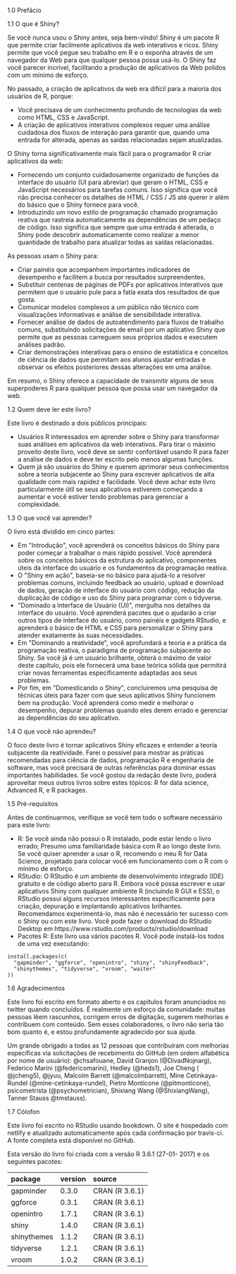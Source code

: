 1.0 Prefácio

1.1 O que é Shiny?

Se você nunca usou o Shiny antes, seja bem-vindo! Shiny é um pacote R que permite criar facilmente aplicativos da web interativos e ricos. Shiny permite que você pegue seu trabalho em R e o exponha através de um navegador da Web para que qualquer pessoa possa usá-lo. O Shiny faz você parecer incrível, facilitando a produção de aplicativos da Web polidos com um mínimo de esforço.

No passado, a criação de aplicativos da web era difícil para a maioria dos usuários de R, porque:

<ul>
    <li>Você precisava de um conhecimento profundo de tecnologias da web como HTML, CSS e JavaScript.</li>
    <li>A criação de aplicativos interativos complexos requer uma análise cuidadosa dos fluxos de interação para garantir que, quando uma entrada for alterada, apenas as saídas relacionadas sejam atualizadas.</li>
</ul>

O Shiny torna significativamente mais fácil para o programador R criar aplicativos da web:

<ul>
    <li>Fornecendo um conjunto cuidadosamente organizado de funções da interface do usuário (UI para abreviar) que geram o HTML, CSS e JavaScript necessários para tarefas comuns. Isso significa que você não precisa conhecer os detalhes de HTML / CSS / JS até querer ir além do básico que o Shiny fornece para você.</li>
    <li>Introduzindo um novo estilo de programação chamado programação reativa que rastreia automaticamente as dependências de um pedaço de código. Isso significa que sempre que uma entrada é alterada, o Shiny pode descobrir automaticamente como realizar a menor quantidade de trabalho para atualizar todas as saídas relacionadas.</li>
</ul>

As pessoas usam o Shiny para:

<ul>
    <li>Criar painéis que acompanhem importantes indicadores de desempenho e facilitem a busca por resultados surpreendentes.</li>
    <li>Substituir centenas de páginas de PDFs por aplicativos interativos que permitem que o usuário pule para a fatia exata dos resultados de que gosta.</li>
    <li>Comunicar modelos complexos a um público não técnico com visualizações informativas e análise de sensibilidade interativa.</li>
    <li>Fornecer análise de dados de autoatendimento para fluxos de trabalho comuns, substituindo solicitações de email por um aplicativo Shiny que permite que as pessoas carreguem seus próprios dados e executem análises padrão.</li>
    <li>Criar demonstrações interativas para o ensino de estatística e conceitos de ciência de dados que permitam aos alunos ajustar entradas e observar os efeitos posteriores dessas alterações em uma análise.</li>
</ul>

Em resumo, o Shiny oferece a capacidade de transmitir alguns de seus superpoderes R para qualquer pessoa que possa usar um navegador da web.

1.2 Quem deve ler este livro?

Este livro é destinado a dois públicos principais:

<ul>
    <li>Usuários R interessados em aprender sobre o Shiny para transformar suas análises em aplicativos da web interativos. Para tirar o máximo proveito deste livro, você deve se sentir confortável usando R para fazer a análise de dados e deve ter escrito pelo menos algumas funções.</li>
    <li>Quem já são usuários do Shiny e querem aprimorar seus conhecimentos sobre a teoria subjacente ao Shiny para escrever aplicativos de alta qualidade com mais rapidez e facilidade. Você deve achar este livro particularmente útil se seus aplicativos estiverem começando a aumentar e você estiver tendo problemas para gerenciar a complexidade.</li>
</ul>

1.3 O que você vai aprender?

O livro está dividido em cinco partes:

<ul>
    <li>Em "Introdução", você aprenderá os conceitos básicos do Shiny para poder começar a trabalhar o mais rápido possível. Você aprenderá sobre os conceitos básicos da estrutura do aplicativo, componentes úteis da interface do usuário e os fundamentos da programação reativa.</li>
    <li>O "Shiny em ação", baseia-se no básico para ajudá-lo a resolver problemas comuns, incluindo feedback ao usuário, upload e download de dados, geração de interface do usuário com código, redução da duplicação de código e uso do Shiny para programar com o tidyverse.</li>
    <li>"Dominado a Interface de Usuário (UI)", mergulha nos detalhes da interface do usuário. Você aprenderá pacotes que o ajudarão a criar outros tipos de interface do usuário, como painéis e gadgets RStudio, e aprenderá o básico de HTML e CSS para personalizar o Shiny para atender exatamente às suas necessidades.</li>
    <li>Em "Dominando a reatividade", você aprofundará a teoria e a prática da programação reativa, o paradigma de programação subjacente ao Shiny. Se você já é um usuário brilhante, obterá o máximo de valor deste capítulo, pois ele fornecerá uma base teórica sólida que permitirá criar novas ferramentas especificamente adaptadas aos seus problemas.</li>
    <li>Por fim, em "Domesticando o Shiny", concluiremos uma pesquisa de técnicas úteis para fazer com que seus aplicativos Shiny funcionem bem na produção. Você aprenderá como medir e melhorar o desempenho, depurar problemas quando eles derem errado e gerenciar as dependências do seu aplicativo.</li>
</ul>

1.4 O que você não aprendeu?

O foco deste livro é tornar aplicativos Shiny eficazes e entender a teoria subjacente da reatividade. Farei o possível para mostrar as práticas recomendadas para ciência de dados, programação R e engenharia de software, mas você precisará de outras referências para dominar essas importantes habilidades. Se você gostou da redação deste livro, poderá aproveitar meus outros livros sobre estes tópicos: R for data science, Advanced R, e R packages.

1.5 Pré-requisitos

Antes de continuarmos, verifique se você tem todo o software necessário para este livro:

<ul>
    <li>R: Se você ainda não possui o R instalado, pode estar lendo o livro errado; Presumo uma familiaridade básica com R ao longo deste livro. Se você quiser aprender a usar o R, recomendo o meu R for Data Science, projetado para colocar você em funcionamento com o R com o mínimo de esforço.</li>
    <li>RStudio: O RStudio é um ambiente de desenvolvimento integrado (IDE) gratuito e de código aberto para R. Embora você possa escrever e usar aplicativos Shiny com qualquer ambiente R (incluindo R GUI e ESS), o RStudio possui alguns recursos interessantes especificamente para criação, depuração e implantando aplicativos brilhantes. Recomendamos experimentá-lo, mas não é necessário ter sucesso com o Shiny ou com este livro. Você pode fazer o download do RStudio Desktop em https://www.rstudio.com/products/rstudio/download</li>
    <li>Pacotes R: Este livro usa vários pacotes R. Você pode instalá-los todos de uma vez executando:</li>
</ul>

```
install.packages(c(
  "gapminder", "ggforce", "openintro", "shiny", "shinyFeedback", 
  "shinythemes", "tidyverse", "vroom", "waiter" 
))
```

1.6 Agradecimentos

Este livro foi escrito em formato aberto e os capítulos foram anunciados no twitter quando concluídos. É realmente um esforço da comunidade: muitas pessoas lêem rascunhos, corrigem erros de digitação, sugerem melhorias e contribuem com conteúdo. Sem esses colaboradores, o livro não seria tão bom quanto é, e estou profundamente agradecido por sua ajuda.

Um grande obrigado a todas as 12 pessoas que contribuíram com melhorias específicas via solicitações de recebimento do GitHub (em ordem alfabética por nome de usuário): @chsafouane, David Granjon (@DivadNojnarg), Federico Marini (@federicomarini), Hedley (@heds1), Joe Cheng ( @jcheng5), @jyuu, Malcolm Barrett (@malcolmbarrett), Mine Cetinkaya-Rundel (@mine-cetinkaya-rundel), Pietro Monticone (@pitmonticone), psicometrista (@psychometrician), Shixiang Wang (@ShixiangWang), Tanner Stauss @tmstauss).

1.7 Cólofon

Este livro foi escrito no RStudio usando bookdown. O site é hospedado com netlify e atualizado automaticamente após cada confirmação por travis-ci. A fonte completa está disponível no GitHub.

Esta versão do livro foi criada com a versão R 3.6.1 (27-01- 2017) e os seguintes pacotes:

<table>
<thead>
<tr class="header">
<th align="left">package</th>
<th align="left">version</th>
<th align="left">source</th>
</tr>
</thead>
<tbody>
<tr class="odd">
<td align="left">gapminder</td>
<td align="left">0.3.0</td>
<td align="left">CRAN (R 3.6.1)</td>
</tr>
<tr class="even">
<td align="left">ggforce</td>
<td align="left">0.3.1</td>
<td align="left">CRAN (R 3.6.1)</td>
</tr>
<tr class="odd">
<td align="left">openintro</td>
<td align="left">1.7.1</td>
<td align="left">CRAN (R 3.6.1)</td>
</tr>
<tr class="even">
<td align="left">shiny</td>
<td align="left">1.4.0</td>
<td align="left">CRAN (R 3.6.1)</td>
</tr>
<tr class="odd">
<td align="left">shinythemes</td>
<td align="left">1.1.2</td>
<td align="left">CRAN (R 3.6.1)</td>
</tr>
<tr class="even">
<td align="left">tidyverse</td>
<td align="left">1.2.1</td>
<td align="left">CRAN (R 3.6.1)</td>
</tr>
<tr class="odd">
<td align="left">vroom</td>
<td align="left">1.0.2</td>
<td align="left">CRAN (R 3.6.1)</td>
</tr>
</tbody>
</table>

